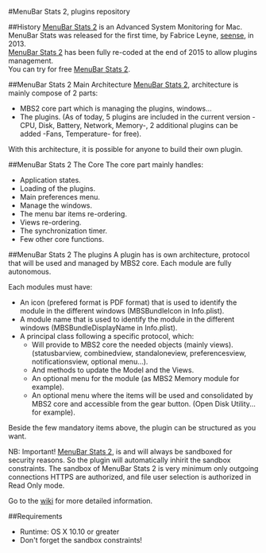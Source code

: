 #MenuBar Stats 2, plugins repository

##History
[MenuBar Stats 2](https://www.seense.com/menubarstats) is an Advanced System Monitoring for Mac.   
MenuBar Stats was released for the first time, by Fabrice Leyne, [seense](https://www.seense.com), in 2013.   
[MenuBar Stats 2](https://www.seense.com/menubarstats) has been fully re-coded at the end of 2015 to allow plugins management.  
You can try for free [MenuBar Stats 2](https://www.seense.com/menubarstats).   

##MenuBar Stats 2 Main Architecture
[MenuBar Stats 2](https://www.seense.com/menubarstats), architecture is mainly compose of 2 parts:  

* MBS2 core part which is managing the plugins, windows...   
* The plugins. (As of today, 5 plugins are included in the current version -CPU, Disk, Battery, Network, Memory-, 2 additional plugins can be added -Fans, Temperature- for free).   

With this architecture, it is possible for anyone to build their own plugin.


##MenuBar Stats 2 The Core
The core part mainly handles:   

* Application states.  
* Loading of the plugins.  
* Main preferences menu.  
* Manage the windows.	
* The menu bar items re-ordering.  
* Views re-ordering.  
* The synchronization timer.  
* Few other core functions.  
	
	
##MenuBar Stats 2 The plugins
A plugin has is own architecture, protocol that will be used and managed by MBS2 core. Each module are fully autonomous.  

Each modules must have:

* An icon (prefered format is PDF format) that is used to identify the module in the different windows (MBSBundleIcon in Info.plist).  
* A module name that is used to identify the module in the different windows (MBSBundleDisplayName in Info.plist).  
* A principal class following a specific protocol, which:
	* Will provide to MBS2 core the needed objects (mainly views). (statusbarview, combinedview, standaloneview, preferencesview, notificationsview, optional menu...).    
	* And methods to update the Model and the Views.   
	* An optional menu for the module (as MBS2 Memory module for example).   
	* An optional menu where the items will be used and consolidated by MBS2 core and accessible from the gear button. (Open Disk Utility... for example).  
	

Beside the few mandatory items above, the plugin can be structured as you want.


NB: Important! [MenuBar Stats 2](https://www.seense.com/menubarstats), is and will always be sandboxed for security reasons. So the plugin will automatically inhirit the sandbox constraints. The sandbox of MenuBar Stats 2 is very minimum only outgoing connections HTTPS are authorized, and file user selection is authorized in Read Only mode.	
	
			
Go to the [wiki](https://github.com/fleyne/MenuBar-Stats-2-Plugins/wiki) for more detailed information.
	
	
##Requirements
- Runtime: OS X 10.10 or greater
- Don't forget the sandbox constraints!



	


